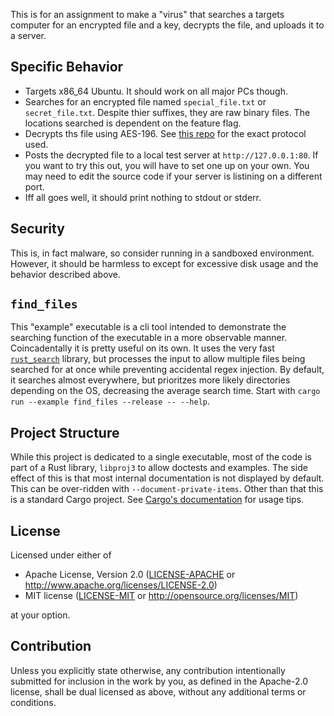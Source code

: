 This is for an assignment to make a "virus" that searches a targets computer for an encrypted file and a key, decrypts the file, and uploads it to a server.

## Specific Behavior

* Targets x86_64 Ubuntu. It should work on all major PCs though.
* Searches for an encrypted file named `special_file.txt` or `secret_file.txt`. Despite thier suffixes, they are raw binary files. The locations searched is dependent on the feature flag.
* Decrypts ths file using AES-196. See [this repo](https://github.com/NCGThompson/Encryption-Tools-for-Project-3) for the exact protocol used.
* Posts the decrypted file to a local test server at `http://127.0.0.1:80`. If you want to try this out, you will have to set one up on your own. You may need to edit the source code if your server is listining on a different port.
* Iff all goes well, it should print nothing to stdout or stderr.

## Security

This is, in fact malware, so consider running in a sandboxed environment. However, it should be harmless to except for excessive disk usage and the behavior described above.

## `find_files`

This "example" executable is a cli tool intended to demonstrate the searching function of the executable in a more observable manner.
Coincadentally it is pretty useful on its own. It uses the very fast [`rust_search`](https://github.com/ParthJadhav/Rust_Search) library, but processes the input to allow multiple files being searched for at once while preventing accidental regex injection. By default, it searches almost everywhere, but prioritzes more likely directories depending on the OS, decreasing the average search time. Start with `cargo run --example find_files --release -- --help`.

## Project Structure

While this project is dedicated to a single executable, most of the code is part of a Rust library, `libproj3` to allow doctests and examples. The side effect of this is that most internal documentation is not displayed by default. This can be over-ridden with `--document-private-items`. Other than that this is a standard Cargo project. See [Cargo's documentation](https://doc.rust-lang.org/cargo/) for usage tips.

## License

Licensed under either of

 * Apache License, Version 2.0
   ([LICENSE-APACHE](LICENSE-APACHE) or http://www.apache.org/licenses/LICENSE-2.0)
 * MIT license
   ([LICENSE-MIT](LICENSE-MIT) or http://opensource.org/licenses/MIT)

at your option.

## Contribution

Unless you explicitly state otherwise, any contribution intentionally submitted
for inclusion in the work by you, as defined in the Apache-2.0 license, shall be
dual licensed as above, without any additional terms or conditions.
